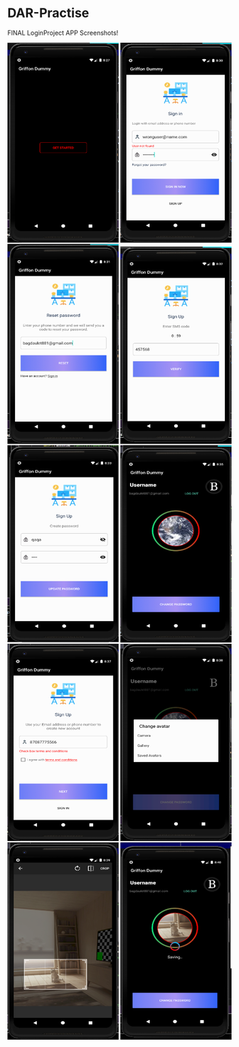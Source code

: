 # DAR-Practise
FINAL LoginProject APP Screenshots!

<img src="./start.png" alt="drawing" width="250" height="450"/>
<img src="./loginValid.png" alt="drawing" width="250" height="450"/>
<img src="./reset.png" alt="drawing" width="250" height="450"/>
<img src="./verif.png" alt="drawing" width="250" height="444"/>
<img src="./newpwd.png" alt="drawing" width="250" height="444"/>
<img src="./profile.png" alt="drawing" width="250" height="444"/>
<img src="./reg.png" alt="drawing" width="250" height="444"/>
<img src="./avaupload.png" alt="drawing" width="250" height="444"/>
<img src="./avacrop.png" alt="drawing" width="250" height="444"/>
<img src="./avasave.png" alt="drawing" width="250" height="444"/>
